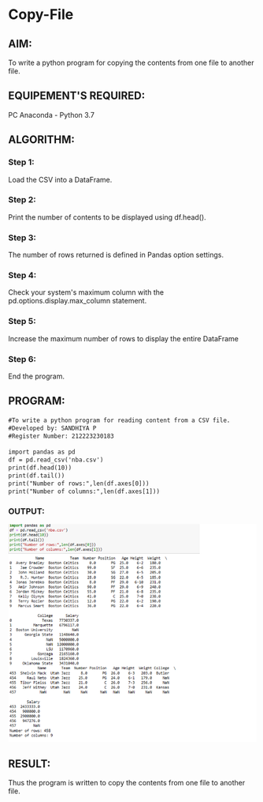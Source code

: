 # Copy-File
## AIM:
To write a python program for copying the contents from one file to another file.
## EQUIPEMENT'S REQUIRED: 
PC
Anaconda - Python 3.7
## ALGORITHM: 
### Step 1:
Load the CSV into a DataFrame.
### Step 2: 
Print the number of contents to be displayed using df.head().
### Step 3: 
The number of rows returned is defined in Pandas option settings.
### Step 4:  
Check your system's maximum column with the pd.options.display.max_column statement.
### Step 5: 
Increase the maximum number of rows to display the entire DataFrame
### Step 6: 
End the program.
## PROGRAM:
```
#To write a python program for reading content from a CSV file.
#Developed by: SANDHIYA P
#Register Number: 212223230183

import pandas as pd
df = pd.read_csv('nba.csv')
print(df.head(10))
print(df.tail())
print("Number of rows:",len(df.axes[0]))
print("Number of columns:",len(df.axes[1]))
``` 

### OUTPUT:

![alt text](image.png)

## RESULT:
Thus the program is written to copy the contents from one file to another file.
